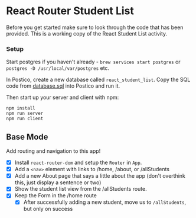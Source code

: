 # React Router Student List

Before you get started make sure to look through the code that has been provided. This is a working copy of the React Student List activity. 

### Setup

Start postgres if you haven't already - `brew services start postgres` or `postgres -D /usr/local/var/postgres` etc.

In Postico, create a new database called `react_student_list`. Copy the SQL code from [database.sql](./database.sql) into Postico and run it.


Then start up your server and client with npm:

```
npm install
npm run server
npm run client
```

## Base Mode

Add routing and navigation to this app!

- [x] Install `react-router-dom` and setup the `Router` in `App`.
- [x] Add a `<nav>` element with links to /home, /about, or /allStudents
- [x] Add a new About page that says a little about the app (don't overthink this, just display a sentence or two)
- [x] Show the student list view from the /allStudents route.
- [x] Keep the Form in the /home route
   - [x] After successfully adding a new student, move us to `/allStudents`, but only on success
